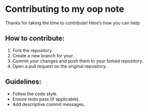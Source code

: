 # Contributing to my oop note

Thanks for taking the time to contribute! Here’s how you can help:

## How to contribute:

1. Fork the repository.
2. Create a new branch for your .
3. Commit your changes and push them to your forked repository.
4. Open a pull request on the original repository.

## Guidelines:
- Follow the code style.
- Ensure tests pass (if applicable).
- Add descriptive commit messages.

